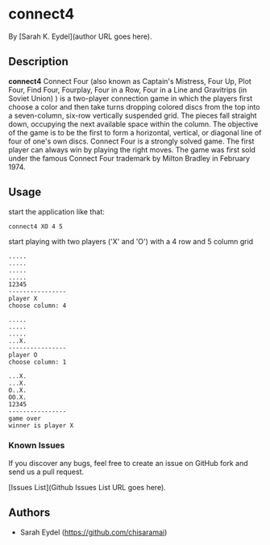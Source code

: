 
# connect4
<!-- If you'd like to use a logo instead uncomment this code and remove the text above this line

  

-->

By [Sarah K. Eydel](author URL goes here).


## Description
**connect4** Connect Four (also known as Captain's Mistress, Four Up, Plot Four, Find Four, Fourplay, Four in a Row, Four in a Line and Gravitrips (in Soviet Union) ) is a two-player connection game in which the players first choose a color and then take turns dropping colored discs from the top into a seven-column, six-row vertically suspended grid. The pieces fall straight down, occupying the next available space within the column. The objective of the game is to be the first to form a horizontal, vertical, or diagonal line of four of one's own discs. Connect Four is a strongly solved game. The first player can always win by playing the right moves.
The game was first sold under the famous Connect Four trademark by Milton Bradley in February 1974.

## Usage

start the application like that:

```console
connect4 XO 4 5
```
start playing with two players ('X' and 'O') 
with a 4 row and 5 column grid

```console
.....
.....
.....
.....
12345
----------------
player X
choose column: 4
```


```console
.....
.....
.....
...X.
----------------
player O
choose column: 1
```

```console
...X.
...X.
O..X.
OO.X.
12345
----------------
game over
winner is player X
```


### Known Issues

If you discover any bugs, feel free to create an issue on GitHub fork and
send us a pull request.

[Issues List](Github Issues List URL goes here).

## Authors

* Sarah Eydel (https://github.com/chisaramai)
